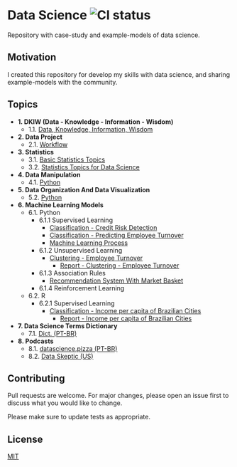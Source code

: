 # Data Science ![CI status](https://img.shields.io/badge/build-passing-brightgreen.svg)

Repository with case-study and example-models of data science.

## Motivation

I created this repository for develop my skills with data science, and sharing example-models with the community.

## Topics

<!-- toc -->
- **1. DKIW (Data - Knowledge - Information - Wisdom)**
	- 1.1. [Data, Knowledge, Information, Wisdom](https://github.com/daniellj/DataScience/blob/master/DataKnowledgeInformationWisdom/DataKnowledgeInformationWisdom.md)
- **2. Data Project**
	- 2.1. [Workflow](https://github.com/daniellj/DataScience/blob/master/DataProjectWorkflow/DataProjectWorkflow.md)
- **3. Statistics**
	- 3.1. [Basic Statistics Topics](https://github.com/daniellj/DataScience/blob/master/Statistics/BasicStatisticsTopics.md)
	- 3.2. [Statistics Topics for Data Science](https://github.com/daniellj/DataScience/blob/master/Statistics/StatisticsTopicsforDataScience.md)
- **4. Data Manipulation**
	- 4.1. [Python](https://github.com/daniellj/DataScience/tree/master/DataManipulation/Python)
- **5. Data Organization And Data Visualization**
	- 5.2. [Python](https://github.com/daniellj/DataScience/tree/master/DataOrganizationAndDataVisualization/Python)
- **6. Machine Learning Models**
	- 6.1. Python
		- 6.1.1 Supervised Learning
			- [Classification - Credit Risk Detection](https://github.com/daniellj/DataScience/blob/master/MachineLearning/Python/SupervisedLearning/Case-DeteccaoFraudeAvaliacaoCredito.ipynb)
			- [Classification - Predicting Employee Turnover](https://github.com/daniellj/DataScience/blob/master/MachineLearning/Python/SupervisedLearning/PredictingEmployeeTurnover.ipynb)
			- [Machine Learning Process](https://github.com/daniellj/DataScience/blob/master/MachineLearning/Python/SupervisedLearning/MachineLearningProcess.ipynb)
		- 6.1.2 Unsupervised Learning
			- [Clustering - Employee Turnover](https://github.com/daniellj/DataScience/blob/master/MachineLearning/Python/UnsupervisedLearning/ClusteringEmployeeTurnover.ipynb)
				- [Report - Clustering - Employee Turnover](https://github.com/daniellj/DataScience/blob/master/MachineLearning/Python/UnsupervisedLearning/Report-Clustering-EmployeeTurnover.pdf)
		- 6.1.3 Association Rules
			- [Recommendation System With Market Basket](https://github.com/daniellj/DataScience/blob/master/MachineLearning/Python/RecommendationSystem/RecommendationSystemWithMarketBasket.ipynb)
		- 6.1.4 Reinforcement Learning
	- 6.2. R
		- 6.2.1 Supervised Learning
			- [Classification - Income per capita of Brazilian Cities](https://github.com/daniellj/DataScience/blob/master/MachineLearning/R/SupervisedLearning/Estudo_RendaPerCaptaMunicipal-BR.R)
				- [Report - Income per capita of Brazilian Cities](https://github.com/daniellj/DataScience/blob/master/MachineLearning/R/SupervisedLearning/Estudo_RendaPerCaptaMunicipal-BR.pdf)
- **7. Data Science Terms Dictionary**
	- 7.1. [Dict. (PT-BR)](https://github.com/leportella/datascience-pizza/blob/master/dicionario.md)
- **8. Podcasts**
	- 8.1. [datascience.pizza (PT-BR)](http://podcast.datascience.pizza/)
	- 8.2. [Data Skeptic (US)](https://dataskeptic.com/podcast)

## Contributing
Pull requests are welcome. For major changes, please open an issue first to discuss what you would like to change.

Please make sure to update tests as appropriate.

## License
[MIT](https://choosealicense.com/licenses/mit/)
